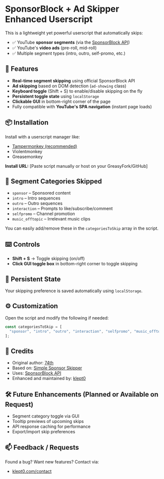 # SponsorBlock + Ad Skipper Enhanced Userscript

This is a lightweight yet powerful userscript that automatically skips:

- ✅ YouTube **sponsor segments** (via the [SponsorBlock API](https://sponsor.ajay.app))
- ✅ YouTube's **video ads** (pre-roll, mid-roll)
- ✅ Multiple segment types (intro, outro, self-promo, etc.)

## 🔧 Features

- **Real-time segment skipping** using official SponsorBlock API
- **Ad skipping** based on DOM detection (`ad-showing` class)
- **Keyboard toggle** (Shift + S) to enable/disable skipping on the fly
- **Persistent toggle state** using `localStorage`
- **Clickable GUI** in bottom-right corner of the page
- Fully compatible with **YouTube's SPA navigation** (instant page loads)

## 📦 Installation

Install with a userscript manager like:

- [Tampermonkey (recommended)](https://tampermonkey.net/)
- Violentmonkey
- Greasemonkey

**Install URL:** [Paste script manually or host on your GreasyFork/GitHub]

## 🧠 Segment Categories Skipped

- `sponsor` – Sponsored content
- `intro` – Intro sequences
- `outro` – Outro sequences
- `interaction` – Prompts to like/subscribe/comment
- `selfpromo` – Channel promotion
- `music_offtopic` – Irrelevant music clips

You can easily add/remove these in the `categoriesToSkip` array in the script.

## ⌨️ Controls

- **Shift + S** → Toggle skipping (on/off)
- **Click GUI toggle box** in bottom-right corner to toggle skipping

## 💾 Persistent State

Your skipping preference is saved automatically using `localStorage`.

## ⚙️ Customization

Open the script and modify the following if needed:

```javascript
const categoriesToSkip = [
  "sponsor", "intro", "outro", "interaction", "selfpromo", "music_offtopic"
];
```

## 📜 Credits

- Original author: [74th](https://greasyfork.org/en/users/874399-74th)
- Based on: [Simple Sponsor Skipper](https://greasyfork.org/en/scripts/453320-simple-sponsor-skipper)
- Uses: [SponsorBlock API](https://sponsor.ajay.app/)
- Enhanced and maintained by: [klept0](https://klept0.com)

## 🛠️ Future Enhancements (Planned or Available on Request)

- Segment category toggle via GUI
- Tooltip previews of upcoming skips
- API response caching for performance
- Export/import skip preferences

## 📫 Feedback / Requests

Found a bug? Want new features? Contact via:

- [klept0.com/contact](https://klept0.com/contact)
